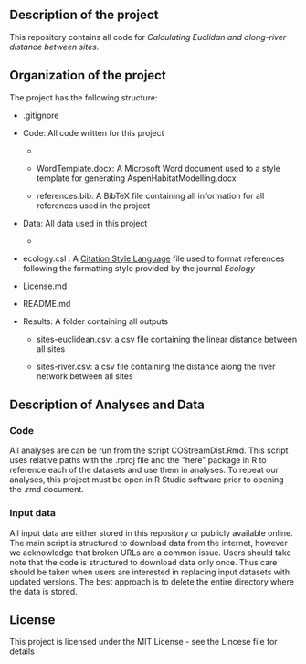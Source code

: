 ## Description of the project

This repository contains all code for *Calculating Euclidan and along-river distance between sites*.

## Organization of the project

The project has the following structure:

-   .gitignore

-   Code: All code written for this project

    -   
    -   WordTemplate.docx: A Microsoft Word document used to a style template for generating AspenHabitatModelling.docx

    -   references.bib: A BibTeX file containing all information for all references used in the project

-   Data: All data used in this project

    -   

-   ecology.csl : A [Citation Style Language](https://citationstyles.org/) file used to format references following the formatting style provided by the journal *Ecology*

-   License.md


-   README.md

-   Results: A folder containing all outputs

    -   sites-euclidean.csv: a csv file containing the linear distance between all sites

    -   sites-river.csv: a csv file containing the distance along the river network between all sites

## Description of Analyses and Data

### Code

All analyses are can be run from the script COStreamDist.Rmd. This script uses relative paths with the .rproj file and the "here" package in R to reference each of the datasets and use them in analyses. To repeat our analyses, this project must be open in R Studio software prior to opening the .rmd document.

### Input data

All input data are either stored in this repository or publicly available online. The main script is structured to download data from the internet, however we acknowledge that broken URLs are a common issue. Users should take note that the code is structured to download data only once. Thus care should be taken when users are interested in replacing input datasets with updated versions. The best approach is to delete the entire directory where the data is stored.

## License

This project is licensed under the MIT License - see the Lincese file for details
